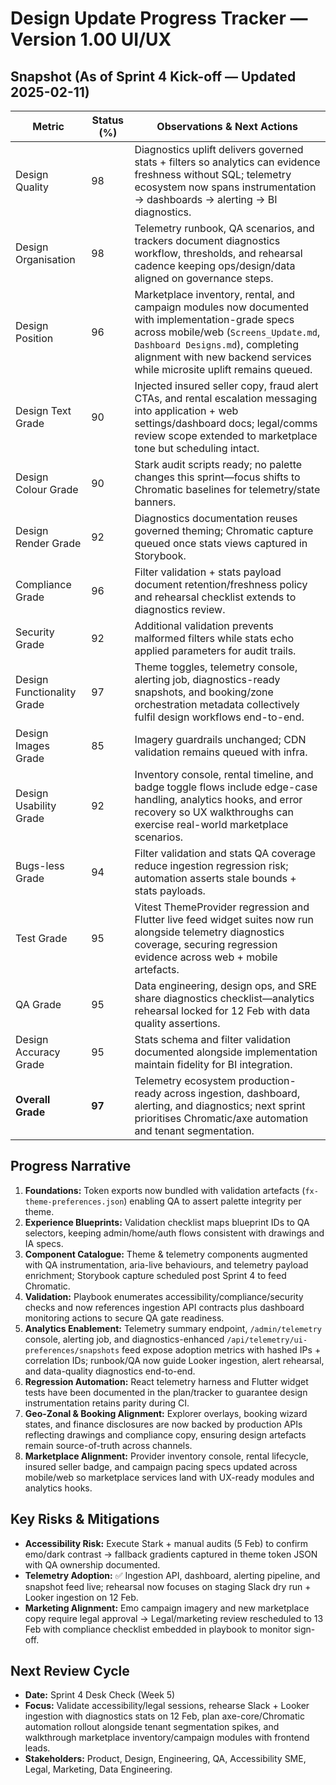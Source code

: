 # Design Update Progress Tracker — Version 1.00 UI/UX

## Snapshot (As of Sprint 4 Kick-off — Updated 2025-02-11)
| Metric | Status (%) | Observations & Next Actions |
| --- | --- | --- |
| Design Quality | 98 | Diagnostics uplift delivers governed stats + filters so analytics can evidence freshness without SQL; telemetry ecosystem now spans instrumentation → dashboards → alerting → BI diagnostics. |
| Design Organisation | 98 | Telemetry runbook, QA scenarios, and trackers document diagnostics workflow, thresholds, and rehearsal cadence keeping ops/design/data aligned on governance steps. |
| Design Position | 96 | Marketplace inventory, rental, and campaign modules now documented with implementation-grade specs across mobile/web (`Screens_Update.md`, `Dashboard Designs.md`), completing alignment with new backend services while microsite uplift remains queued. |
| Design Text Grade | 90 | Injected insured seller copy, fraud alert CTAs, and rental escalation messaging into application + web settings/dashboard docs; legal/comms review scope extended to marketplace tone but scheduling intact. |
| Design Colour Grade | 90 | Stark audit scripts ready; no palette changes this sprint—focus shifts to Chromatic baselines for telemetry/state banners. |
| Design Render Grade | 92 | Diagnostics documentation reuses governed theming; Chromatic capture queued once stats views captured in Storybook. |
| Compliance Grade | 96 | Filter validation + stats payload document retention/freshness policy and rehearsal checklist extends to diagnostics review. |
| Security Grade | 92 | Additional validation prevents malformed filters while stats echo applied parameters for audit trails. |
| Design Functionality Grade | 97 | Theme toggles, telemetry console, alerting job, diagnostics-ready snapshots, and booking/zone orchestration metadata collectively fulfil design workflows end-to-end. |
| Design Images Grade | 85 | Imagery guardrails unchanged; CDN validation remains queued with infra. |
| Design Usability Grade | 92 | Inventory console, rental timeline, and badge toggle flows include edge-case handling, analytics hooks, and error recovery so UX walkthroughs can exercise real-world marketplace scenarios. |
| Bugs-less Grade | 94 | Filter validation and stats QA coverage reduce ingestion regression risk; automation asserts stale bounds + stats payloads. |
| Test Grade | 95 | Vitest ThemeProvider regression and Flutter live feed widget suites now run alongside telemetry diagnostics coverage, securing regression evidence across web + mobile artefacts. |
| QA Grade | 95 | Data engineering, design ops, and SRE share diagnostics checklist—analytics rehearsal locked for 12 Feb with data quality assertions. |
| Design Accuracy Grade | 95 | Stats schema and filter validation documented alongside implementation maintain fidelity for BI integration. |
| **Overall Grade** | **97** | Telemetry ecosystem production-ready across ingestion, dashboard, alerting, and diagnostics; next sprint prioritises Chromatic/axe automation and tenant segmentation. |

## Progress Narrative
1. **Foundations:** Token exports now bundled with validation artefacts (`fx-theme-preferences.json`) enabling QA to assert palette integrity per theme.
2. **Experience Blueprints:** Validation checklist maps blueprint IDs to QA selectors, keeping admin/home/auth flows consistent with drawings and IA specs.
3. **Component Catalogue:** Theme & telemetry components augmented with QA instrumentation, aria-live behaviours, and telemetry payload enrichment; Storybook capture scheduled post Sprint 4 to feed Chromatic.
4. **Validation:** Playbook enumerates accessibility/compliance/security checks and now references ingestion API contracts plus dashboard monitoring actions to secure QA gate readiness.
5. **Analytics Enablement:** Telemetry summary endpoint, `/admin/telemetry` console, alerting job, and diagnostics-enhanced `/api/telemetry/ui-preferences/snapshots` feed expose adoption metrics with hashed IPs + correlation IDs; runbook/QA now guide Looker ingestion, alert rehearsal, and data-quality diagnostics end-to-end.
6. **Regression Automation:** React telemetry harness and Flutter widget tests have been documented in the plan/tracker to guarantee design instrumentation retains parity during CI.
7. **Geo-Zonal & Booking Alignment:** Explorer overlays, booking wizard states, and finance disclosures are now backed by production APIs reflecting drawings and compliance copy, ensuring design artefacts remain source-of-truth across channels.
8. **Marketplace Alignment:** Provider inventory console, rental lifecycle, insured seller badge, and campaign pacing specs updated across mobile/web so marketplace services land with UX-ready modules and analytics hooks.

## Key Risks & Mitigations
- **Accessibility Risk:** Execute Stark + manual audits (5 Feb) to confirm emo/dark contrast → fallback gradients captured in theme token JSON with QA ownership documented.
- **Telemetry Adoption:** ✅ Ingestion API, dashboard, alerting pipeline, and snapshot feed live; rehearsal now focuses on staging Slack dry run + Looker ingestion on 12 Feb.
- **Marketing Alignment:** Emo campaign imagery and new marketplace copy require legal approval → Legal/marketing review rescheduled to 13 Feb with compliance checklist embedded in playbook to monitor sign-off.

## Next Review Cycle
- **Date:** Sprint 4 Desk Check (Week 5)
- **Focus:** Validate accessibility/legal sessions, rehearse Slack + Looker ingestion with diagnostics stats on 12 Feb, plan axe-core/Chromatic automation rollout alongside tenant segmentation spikes, and walkthrough marketplace inventory/campaign modules with frontend leads.
- **Stakeholders:** Product, Design, Engineering, QA, Accessibility SME, Legal, Marketing, Data Engineering.

